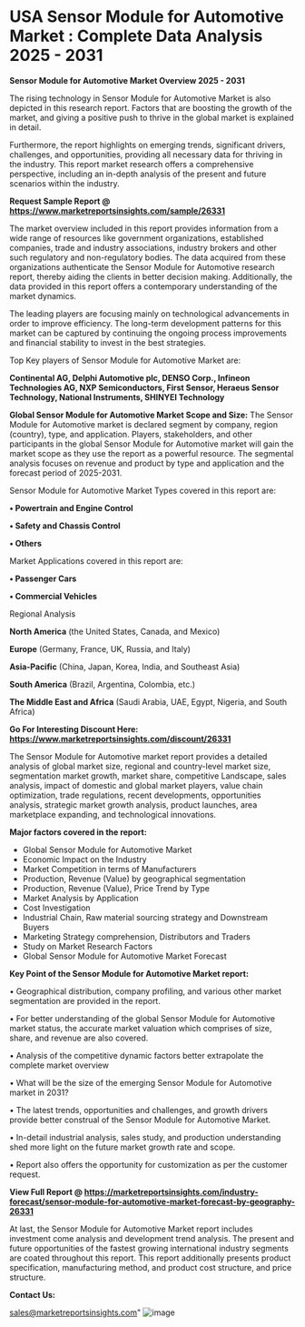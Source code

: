  # USA Sensor Module for Automotive Market : Complete Data Analysis 2025 - 2031

<Strong> Sensor Module for Automotive Market Overview 2025 - 2031</strong>

The rising technology in Sensor Module for Automotive Market is also depicted in this research report. Factors that are boosting the growth of the market, and giving a positive push to thrive in the global market is explained in detail.

Furthermore, the report highlights on emerging trends, significant drivers, challenges, and opportunities, providing all necessary data for thriving in the industry. This report market research offers a comprehensive perspective, including an in-depth analysis of the present and future scenarios within the industry.

<strong>Request Sample Report @ <a href=https://www.marketreportsinsights.com/sample/26331>https://www.marketreportsinsights.com/sample/26331</a></strong>

The market overview included in this report provides information from a wide range of resources like government organizations, established companies, trade and industry associations, industry brokers and other such regulatory and non-regulatory bodies. The data acquired from these organizations authenticate the Sensor Module for Automotive research report, thereby aiding the clients in better decision making. Additionally, the data provided in this report offers a contemporary understanding of the market dynamics.

The leading players are focusing mainly on technological advancements in order to improve efficiency. The long-term development patterns for this market can be captured by continuing the ongoing process improvements and financial stability to invest in the best strategies.

Top Key players of Sensor Module for Automotive Market are:

<strong>Continental AG, Delphi Automotive plc, DENSO Corp., Infineon Technologies AG, NXP Semiconductors, First Sensor, Heraeus Sensor Technology, National Instruments, SHINYEI Technology</strong>

<strong><b>Global Sensor Module for Automotive Market Scope and Size:</b></strong>
The Sensor Module for Automotive market is declared segment by company, region (country), type, and application. Players, stakeholders, and other participants in the global Sensor Module for Automotive market will gain the market scope as they use the report as a powerful resource. The segmental analysis focuses on revenue and product by type and application and the forecast period of 2025-2031.

Sensor Module for Automotive Market Types covered in this report are:

<strong>• Powertrain and Engine Control

• Safety and Chassis Control

• Others</strong>

Market Applications covered in this report are:

<strong>• Passenger Cars

• Commercial Vehicles</strong> 

Regional Analysis

<strong>North America</strong> (the United States, Canada, and Mexico)

<strong>Europe</strong> (Germany, France, UK, Russia, and Italy)

<strong>Asia-Pacific</strong> (China, Japan, Korea, India, and Southeast Asia)

<strong>South America</strong> (Brazil, Argentina, Colombia, etc.)

<strong>The Middle East and Africa</strong> (Saudi Arabia, UAE, Egypt, Nigeria, and South Africa)

<strong>Go For Interesting Discount Here: <a href=https://www.marketreportsinsights.com/discount/26331>https://www.marketreportsinsights.com/discount/26331</a></strong>

The Sensor Module for Automotive market report provides a detailed analysis of global market size, regional and country-level market size, segmentation market growth, market share, competitive Landscape, sales analysis, impact of domestic and global market players, value chain optimization, trade regulations, recent developments, opportunities analysis, strategic market growth analysis, product launches, area marketplace expanding, and technological innovations.

<strong><b>Major factors covered in the report:</b></strong>
<ul>
  <li>Global Sensor Module for Automotive Market </li>
  <li>Economic Impact on the Industry</li>
  <li>Market Competition in terms of Manufacturers</li>
  <li>Production, Revenue (Value) by geographical segmentation</li>
  <li>Production, Revenue (Value), Price Trend by Type</li>
  <li>Market Analysis by Application</li>
  <li>Cost Investigation</li>
  <li>Industrial Chain, Raw material sourcing strategy and Downstream Buyers</li>
  <li>Marketing Strategy comprehension, Distributors and Traders</li>
  <li>Study on Market Research Factors</li>
  <li>Global Sensor Module for Automotive Market Forecast</li>
</ul>

<strong><b>Key Point of the Sensor Module for Automotive Market report:</b></strong>

• Geographical distribution, company profiling, and various other market segmentation are provided in the report.

• For better understanding of the global Sensor Module for Automotive market status, the accurate market valuation which comprises of size, share, and revenue are also covered.

• Analysis of the competitive dynamic factors better extrapolate the complete market overview

• What will be the size of the emerging Sensor Module for Automotive market in 2031?

• The latest trends, opportunities and challenges, and growth drivers provide better construal of the Sensor Module for Automotive Market.

• In-detail industrial analysis, sales study, and production understanding shed more light on the future market growth rate and scope.

• Report also offers the opportunity for customization as per the customer request.

<strong><b>View Full Report @ <a href=https://marketreportsinsights.com/industry-forecast/sensor-module-for-automotive-market-forecast-by-geography-26331>https://marketreportsinsights.com/industry-forecast/sensor-module-for-automotive-market-forecast-by-geography-26331</a></b></strong>


At last, the Sensor Module for Automotive Market report includes investment come analysis and development trend analysis. The present and future opportunities of the fastest growing international industry segments are coated throughout this report. This report additionally presents product specification, manufacturing method, and product cost structure, and price structure.

<strong>Contact Us:</strong>

sales@marketreportsinsights.com"
![image](https://github.com/user-attachments/assets/af229ad9-31de-4b87-9000-cf7944c3dcd7)
